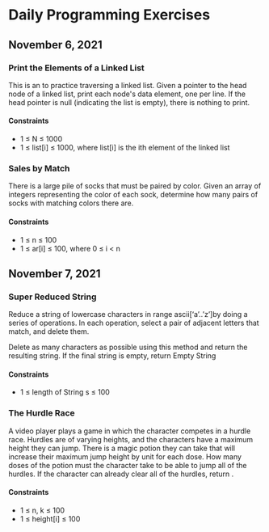 # Daily Programming Exercises

## November 6, 2021

### Print the Elements of a Linked List

This is an to practice traversing a linked list. Given a pointer to the head node of a linked list, print each node's data element, one per line. If the head pointer is null (indicating the list is empty), there is nothing to print.

#### Constraints

* 1 &leq; N &leq; 1000
* 1 &leq; list[i] &leq; 1000, where list[i] is the ith element of the linked list


### Sales by Match

There is a large pile of socks that must be paired by color. Given an array of integers representing the color of each sock, determine how many pairs of socks with matching colors there are.

#### Constraints

* 1 &leq; n &leq; 100
* 1 &leq; ar[i] &leq; 100, where 0 &leq; i &lt; n

## November 7, 2021

### Super Reduced String

Reduce a string of lowercase characters in range ascii[‘a’..’z’]by doing a series of operations. In each operation, select a pair of adjacent letters that match, and delete them.

Delete as many characters as possible using this method and return the resulting string. If the final string is empty, return Empty String

#### Constraints

* 1 &leq; length of String s &leq; 100

### The Hurdle Race

A video player plays a game in which the character competes in a hurdle race. Hurdles are of varying heights, and the characters have a maximum height they can jump. There is a magic potion they can take that will increase their maximum jump height by  unit for each dose. How many doses of the potion must the character take to be able to jump all of the hurdles. If the character can already clear all of the hurdles, return .

#### Constraints

* 1 &leq; n, k &leq; 100
* 1 &leq; height[i] &leq; 100